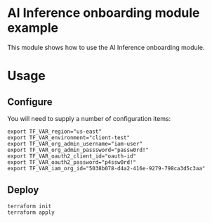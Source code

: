 # AI Inference onboarding module example

This module shows how to use the AI Inference onboarding module.

# Usage

## Configure

You will need to supply a number of configuration items:

```shell
export TF_VAR_region="us-east"
export TF_VAR_environment="client-test"
export TF_VAR_org_admin_username="iam-user"
export TF_VAR_org_admin_passsword="passw0rd!"
export TF_VAR_oauth2_client_id="oauth-id"
export TF_VAR_oauth2_password="p4ssw0rd!"
export TF_VAR_iam_org_id="5038b078-d4a2-416e-9279-798ca3d5c3aa"
```


## Deploy

```shell
terraform init
terraform apply
```
